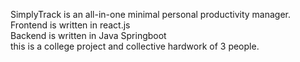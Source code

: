 SimplyTrack is an all-in-one minimal personal productivity manager.
<br/>
Frontend is written in react.js
<br/>
Backend is written in Java Springboot
<br/> 
this is a college project and collective hardwork of 3 people.

